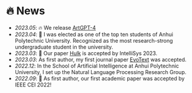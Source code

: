 # 🔥 News
- *2023.05*: 🔥 We release [ArtGPT-4](https://huggingface.co/Tyrannosaurus/ArtGPT-4)
- *2023.04*: 🎉 I was elected as one of the top ten students of Anhui Polytechnic University. Recognized as the most research-strong undergraduate student in the university.
- *2023.03*: 🎉 Our paper [Hulk](https://arxiv.org/abs/2302.13741) is accepted by IntelliSys 2023.
- *2023.03*: As first author, my first journal paper [EvoText](https://www.mdpi.com/2076-3417/13/8/4758) was accepted.
- *2022.12*: In the School of Artificial Intelligence at Anhui Polytechnic University, I set up the Natural Language Processing Research Group.
- *2022.09*: 🎉 As first author, our first academic paper was accepted by IEEE CEI 2022!
